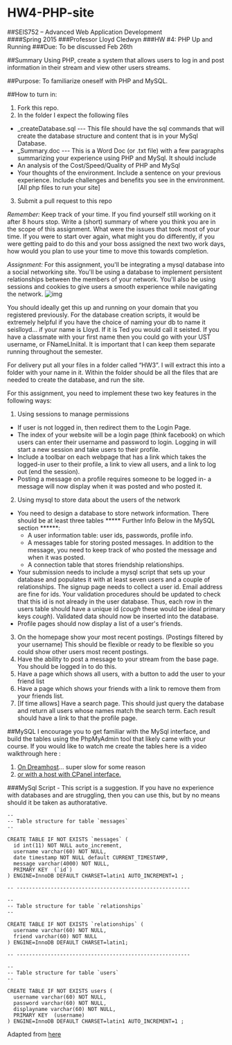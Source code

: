 # HW4-PHP-site

##SEIS752 – Advanced Web Application Development   
####Spring 2015
###Professor 	Lloyd Cledwyn
###HW #4:  	PHP Up and Running
###Due:		To be discussed Feb 26th

##Summary
Using PHP, create a system that allows users to log in and post information in their stream and view other users streams.

##Purpose:
To familiarize oneself with PHP and MySQL.

##How to turn in:
1. Fork this repo. 
2. In the folder I expect the following files
  - _createDatabase.sql --- This file should have the sql commands that will create the database structure and content that is in your MySql Database.
  - _Summary.doc --- This is a Word Doc (or .txt file) with a few paragraphs summarizing your experience using PHP and MySql.  It should include
  - An analysis of the Cost/Speed/Quality of PHP and MySql
  - Your thoughts of the environment.  Include a sentence on your previous experience.  Include challenges and benefits you see in the environment.
[All php files to run your site]
3. Submit a pull request to this repo

_Remember:_
Keep track of your time.  If you find yourself still working on it after 8 hours stop.  Write a (short) summary of where you think you are in the scope of this assignment.  What were the issues that took most of your time.  If you were to start over again, what might you do differently, if you were getting paid to do this and your boss assigned the next two work days, how would you plan to use your time to move this towards completion.

_Assignment:_
For this assignment, you'll be integrating a mysql database into a social networking site. You'll be using a database to implement persistent relationships between the members of your network. You'll also be using sessions and cookies to give users a smooth experience while navigating the network.
![img](https://raw.githubusercontent.com/seis752/HW4-PHP-site/master/img/hw4flow.png "flow")
 

You should ideally get this up and running on your domain that you registered previously.  For the database creation scripts, it would be extremely helpful if you have the choice of naming your db to name it seislloyd… if your name is Lloyd.  If it is Ted you would call it seisted.  If you have a classmate with your first name then you could go with your UST username, or FNameLIniital.  It is important that I can keep them separate running throughout the semester.

For delivery put all your files in a folder called “HW3”.  I will extract this into a folder with your name in it.  Within the folder should be all the files that are needed to create the database, and run the site.

For this assignment, you need to implement these two key features in the following ways:
1. Using sessions to manage permissions
 - If user is not logged in, then redirect them to the Login Page.
 - The index of your website will be a login page (think facebook) on which users can enter their username and password to login. Logging in will start a new session and take users to their profile. 
 - Include a toolbar on each webpage that has a link which takes the logged-in user to their profile, a link to view all users, and a link to log out (end the session).
 - Posting a message on a profile requires someone to be logged in- a message will now display when it was posted and who posted it.
2. Using mysql to store data about the users of the network
 - You need to design a database to store network information. There should be at least three tables 
***** Further Info Below in the MySQL section ******:
   - A user information table: user ids, passwords, profile info.
   - A messages table for storing posted messages. In addition to the message, you need to keep track of who posted the message and when it was posted.
   - A connection table that stores friendship relationships.
 - Your submission needs to include a mysql script that sets up your database and populates it with at least seven users and a couple of relationships. The signup page needs to collect a user id. Email address are fine for ids. Your validation procedures should be updated to check that this id is not already in the user database. Thus, each row in the users table should have a unique id (*cough* these would be ideal primary keys *cough*). Validated data should now be inserted into the database. 
 - Profile pages should now display a list of a user's friends.
3. On the homepage show your most recent postings.  (Postings filtered by your username)  This should be flexible or ready to be flexible so you could show other users most recent postings.
4. Have the ability to post a message to your stream from the base page.  You should be logged in to do this.
5. Have a page which shows all users, with a button to add the user to your friend list
6. Have a page which shows your friends with a link to remove them from your friends list.
7. [If time allows] Have a search page. This should just query the database and return all users whose names match the search term. Each result should have a link to that the profile page. 



##MySQL
I encourage you to get familiar with the MySql interface, and build the tables using the PhpMyAdmin tool that likely came with your course.  If you would like to watch me create the tables here is a video walkthrough here :  
1. [On Dreamhost](http://www.youtube.com/watch?v=5R1ctzIFP-Q)… super slow for some reason
2. [or with a host with CPanel interface.](http://www.youtube.com/watch?v=7sAmyUVbUsg)

###MySql Script - This script is a suggestion.  If you have no experience with databases and are struggling, then you can use this, but by no means should it be taken as authoratative.

```
--
-- Table structure for table `messages`
--

CREATE TABLE IF NOT EXISTS `messages` (
  id int(11) NOT NULL auto_increment,
  username varchar(60) NOT NULL,
  date timestamp NOT NULL default CURRENT_TIMESTAMP,
  message varchar(4000) NOT NULL,
  PRIMARY KEY  (`id`)
) ENGINE=InnoDB DEFAULT CHARSET=latin1 AUTO_INCREMENT=1 ;

-- --------------------------------------------------------

--
-- Table structure for table `relationships`
--

CREATE TABLE IF NOT EXISTS `relationships` (
  username varchar(60) NOT NULL,
  friend varchar(60) NOT NULL
) ENGINE=InnoDB DEFAULT CHARSET=latin1;

-- --------------------------------------------------------

--
-- Table structure for table `users`
--

CREATE TABLE IF NOT EXISTS users (
  username varchar(60) NOT NULL,
  password varchar(60) NOT NULL,
  displayname varchar(60) NOT NULL,
  PRIMARY KEY  (username)
) ENGINE=InnoDB DEFAULT CHARSET=latin1 AUTO_INCREMENT=1 ;
```

Adapted from [here](http://www.google.com/url?q=http%3A%2F%2Fwww.cs.utexas.edu%2F~bendy%2Fteaching%2Fcs105%2Fhw2.php&sa=D&sntz=1&usg=AFQjCNF0aTkzhoe8n3lBqoxIqFsO_7lzvg)





